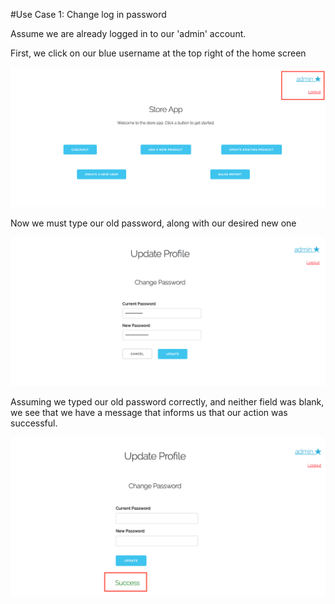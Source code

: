 #Use Case 1: Change log in password

Assume we are already logged in to our 'admin' account.

First, we click on our blue username at the top right of the home screen

![see usecase1_c.png](usecase1_c.png)

Now we must type our old password, along with our desired new one

![see usecase2_b.png](usecase2_b.png)

Assuming we typed our old password correctly, and neither field was blank, we see that we have a message that informs us that our action was successful.

![see usecase2_c.png](usecase2_c.png)